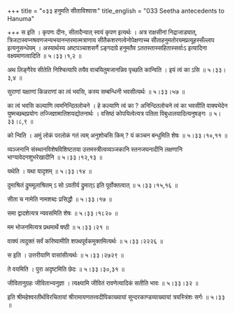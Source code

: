 +++
title = "०३३ हनुमति सीताविश्वासः"
title_english = "033 Seetha antecedents to Hanuma"

+++
स इति । कृपणः दीनः, सीतादैन्यात् स्वयं कृपण इत्यर्थः । अत्र राक्षसीनां निद्राजाड्यात्, त्रिजटास्वप्नश्रवणजन्यभयानन्तरमात्मत्राणाय सीतैकशरणत्वेनोपेक्षणाच्च सीताहनुमतोरयमप्रत्यूहस्सँल्लाप इत्यनुसन्धेयम् । अस्यार्थस्य अष्टपञ्चाशसर्गे ऽङ्गदाग्रे हनुमतैव ऽततस्तास्सहितास्सर्वाःऽ इत्यादिना वक्ष्यमाणत्वादिति  ॥  ५।३३।१,२  ॥   

  

अथ लिङ्गैरेव सीतेति निश्चित्यापि तयैव वाचयितुमजानन्निव पृच्छति कान्विति । इयं त्वं का ऽसि  ॥  ५।३३।३,४  ॥   

  

सुराणां यक्षाणां किन्नराणां का त्वं भवसि, कस्य सम्बन्धिनी भवसीत्यर्थः  ॥  ५।३३।५७  ॥   

  

का त्वं भवसि कल्याणि त्वमनिन्दितलोचने । हे कल्याणि त्वं का ? अनिन्दितलोचने त्वं का भवसीति वाक्यभेदेन युष्मच्छब्दप्रयोगः तज्जिज्ञामातिशयद्योतनार्थः । वसिष्ठं कोपयित्वेत्यत्र पतिता विबुधालयादित्यनुषङ्गः  ॥  ५।३३।८,९  ॥   

  

को न्विति । अमुं लोकं परलोकं गतं त्वम् अनुशोचसि किम् ? यं कञ्चन बन्धुमिति शेषः  ॥  ५।३३।१०,११  ॥   

  

व्यञ्जनानि संस्थानविशेषविशिष्टतया उत्तमस्त्रीत्वव्यञ्जकानि स्तनजघनादीनि लक्षणानि भाग्यावेदनशुभरेखादीनि  ॥  ५।३३।१२,१३  ॥   

  

यथेति । यथा यादृशम्  ॥  ५।३३।१४  ॥   

  

दुमाश्रितं द्रुममूलाश्रितम् ऽ सो ऽवतीर्य द्रुमात्ऽ इति पूर्वोक्तत्वात्  ॥  ५।३३।१५,१६  ॥   

  

सीता च नामेति नामशब्दः प्रसिद्धौ  ॥  ५।३३।१७  ॥   

  

समा द्वादशेत्यत्र न्यवसमिति शेषः  ॥  ५।३३।१८२०  ॥   

  

मम भोजनमित्यत्र प्रथमार्थे षष्ठी  ॥  ५।३३।२१  ॥   

  

वाक्यं त्वदुक्तं सर्वं करिष्यामीति शपथपूर्वकमुक्तमित्यर्थः  ॥  ५।३३।२२२६  ॥   

  

स इति । उत्तरीयाणि वासांसीत्यर्थः  ॥  ५।३३।२७२९  ॥   

  

ते वयमिति । पुरा अदृष्टमिति छेदः  ॥  ५।३३।३०,३१  ॥   

  

जीवितानुग्रहः जीविताभ्यनुज्ञा । त्यक्ष्यामि जीवितं रावणेत्यादिकं सतीति भावः  ॥  ५।३३।३२  ॥   

  

इति श्रीमहेश्वरतीर्थविरचितायां श्रीरामायणतत्त्वदीपिकाख्यायां सुन्दरकाण्डव्याख्यायां त्रयस्त्रिंशः सर्गः  ॥  ५।३३  ॥   

  

